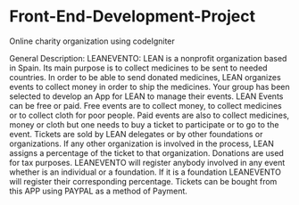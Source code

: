 # Front-End-Development-Project
Online charity organization using codeIgniter

General Description:
LEANEVENTO: LEAN is a nonprofit organization based in Spain. Its main purpose is to collect
medicines to be sent to needed countries. In order to be able to send donated medicines, LEAN
organizes events to collect money in order to ship the medicines. Your group has been selected to
develop an App for LEAN to manage their events. LEAN Events can be free or paid. Free events are to
collect money, to collect medicines or to collect cloth for poor people. Paid events are also to collect
medicines, money or cloth but one needs to buy a ticket to participate or to go to the event. Tickets
are sold by LEAN delegates or by other foundations or organizations. If any other organization is
involved in the process, LEAN assigns a percentage of the ticket to that organization. Donations are
used for tax purposes. LEANEVENTO will register anybody involved in any event whether is an
individual or a foundation. If it is a foundation LEANEVENTO will register their corresponding
percentage. Tickets can be bought from this APP using PAYPAL as a method of Payment. 
